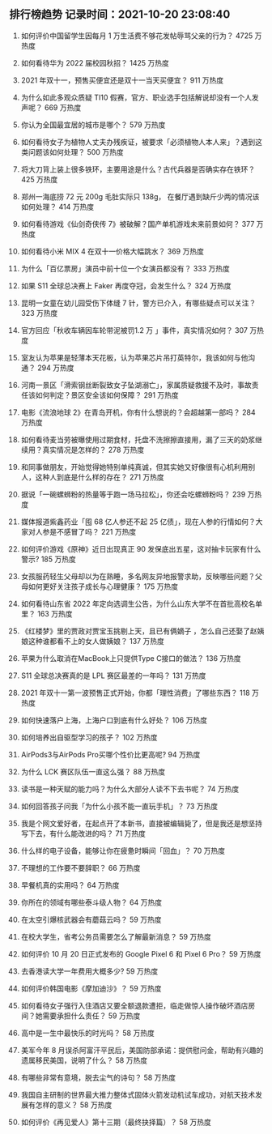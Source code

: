 
## 排行榜趋势 记录时间：2021-10-20 23:08:40
  
  1. 如何评价中国留学生因每月 1 万生活费不够花发帖辱骂父亲的行为？ 4725 万热度
    
  2. 如何看待华为 2022 届校园秋招？ 1425 万热度
    
  3. 2021 年双十一，预售买便宜还是双十一当天买便宜？ 911 万热度
    
  4. 为什么如此多观众质疑 TI10 假赛，官方、职业选手包括解说却没有一个人发声呢？ 669 万热度
    
  5. 你认为全国最宜居的城市是哪个？ 579 万热度
    
  6. 如何看待女子为植物人丈夫办残疾证，被要求「必须植物人本人来」？遇到这类问题该如何处理？ 500 万热度
    
  7. 将大刀背上装上很多铁环，主要用途是什么？古代兵器是否确实存在铁环？ 425 万热度
    
  8. 郑州一海底捞 72 元 200g 毛肚实际只 138g， 在餐厅遇到缺斤少两的情况该如何处理？ 414 万热度
    
  9. 如何看待游戏《仙剑奇侠传 7》被破解？国产单机游戏未来前景如何？ 377 万热度
    
  10. 如何看待小米 MIX 4 在双十一价格大幅跳水？ 369 万热度
    
  11. 为什么「百亿票房」演员中前十位一个女演员都没有？ 333 万热度
    
  12. 如果 S11 全球总决赛上 Faker 再度夺冠，会发生什么？ 324 万热度
    
  13. 昆明一女童在幼儿园受伤下体缝 7 针，警方已介入，有哪些疑点可以关注？ 323 万热度
    
  14. 官方回应「秋收车辆因车轮带泥被罚1.2 万 」事件，真实情况如何？ 307 万热度
    
  15. 室友认为苹果是轻薄本天花板，认为苹果芯片吊打英特尔，我该如何与他沟通？ 294 万热度
    
  16. 河南一景区「滑索钢丝断裂致女子坠湖溺亡」，家属质疑救援不及时，事故责任该如何判定？景区安全该如何保障？ 291 万热度
    
  17. 电影《流浪地球 2》在青岛开机，你有什么想说的？会超越第一部吗？ 284 万热度
    
  18. 如何看待麦当劳被曝使用过期食材，托盘不洗擦擦直接用，漏了三天的奶浆继续用？真实情况是怎样的？ 278 万热度
    
  19. 和同事做朋友，开始觉得她特别单纯真诚，但其实她又好像很有心机利用别人，这种人到底是什么样的存在？ 271 万热度
    
  20. 据说「一碗螺蛳粉的热量等于跑一场马拉松」，你还会吃螺蛳粉吗？ 239 万热度
    
  21. 媒体报道紫鑫药业「囤 68 亿人参还不起 25 亿债」，现在人参的行情如何？大家对人参是不感冒了吗？ 221 万热度
    
  22. 如何评价游戏《原神》近日出现真正 90 发保底出五星，这对抽卡玩家有什么警示? 185 万热度
    
  23. 女孩服药轻生父母却以为在熟睡，多名网友异地报警求助，反映哪些问题？父母如何更好关注孩子成长与心理健康？ 175 万热度
    
  24. 如何看待山东省 2022 年定向选调生公告，为什么山东大学不在首批高校名单里？ 163 万热度
    
  25. 《红楼梦》里的贾政对贾宝玉挑剔上天，且已有俩嫡子 ，怎么自己还娶了赵姨娘这种谁都看不上的女人做姨娘？ 137 万热度
    
  26. 苹果为什么取消在MacBook上只提供Type C接口的做法？ 136 万热度
    
  27. S11 全球总决赛真的是 LPL 赛区最差的一年吗？ 131 万热度
    
  28. 2021 年双十一第一波预售正式开始，你都「理性消费」了哪些东西？ 118 万热度
    
  29. 如何快速落户上海，上海户口到底有什么好处？ 106 万热度
    
  30. 如何培养出自驱型学习的孩子？ 102 万热度
    
  31. AirPods3与AirPods Pro买哪个性价比更高呢? 94 万热度
    
  32. 为什么 LCK 赛区队伍一直这么强？ 88 万热度
    
  33. 读书是一种天赋的能力吗？为什么大部分人读不下去书呢？ 74 万热度
    
  34. 如何回答孩子问我「为什么小孩不能一直玩手机」？ 73 万热度
    
  35. 我是个网文爱好者，在起点开了本新书，直接被编辑毙了，但是我还是想坚持写下去，有什么能改进的吗？ 71 万热度
    
  36. 什么样的电子设备，能够让你在疲惫时瞬间「回血」？ 70 万热度
    
  37. 不理想的工作要不要辞职？ 66 万热度
    
  38. 早餐机真的实用吗？ 64 万热度
    
  39. 你所在的领域有哪些泰斗级人物？ 64 万热度
    
  40. 在太空引爆核武器会有蘑菇云吗？ 59 万热度
    
  41. 在校大学生，省考公务员需要怎么了解最新消息？ 59 万热度
    
  42. 如何评价 10 月 20 日正式发布的 Google Pixel 6 和 Pixel 6 Pro？ 59 万热度
    
  43. 去香港读大学一年费用大概多少? 59 万热度
    
  44. 如何评价韩国电影《摩加迪沙》？ 59 万热度
    
  45. 如何看待女子强行入住酒店又要全额退款遭拒，临走做惊人操作破坏酒店房间？她需要承担什么责任？ 59 万热度
    
  46. 高中是一生中最快乐的时光吗？ 58 万热度
    
  47. 美军今年 8 月误杀阿富汗平民后，美国防部承诺：提供慰问金，帮助有兴趣的遗属移民美国，说明了什么？ 58 万热度
    
  48. 有哪些非常有意境，脱去尘气的诗句？ 58 万热度
    
  49. 我国自主研制的世界最大推力整体式固体火箭发动机试车成功，对航天技术发展有怎样的意义？ 58 万热度
    
  50. 如何评价《再见爱人》第十三期（最终抉择篇）？ 58 万热度
    